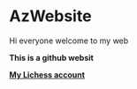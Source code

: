 # AzWebsite
Hi everyone welcome to my web

**This is a github websit**

**[My Lichess account](lichess.org/@/Ganidu-123)**
